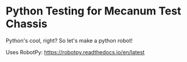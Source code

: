 # Python Testing for Mecanum Test Chassis

Python's cool, right? So let's make a python robot!

Uses RobotPy: https://robotpy.readthedocs.io/en/latest